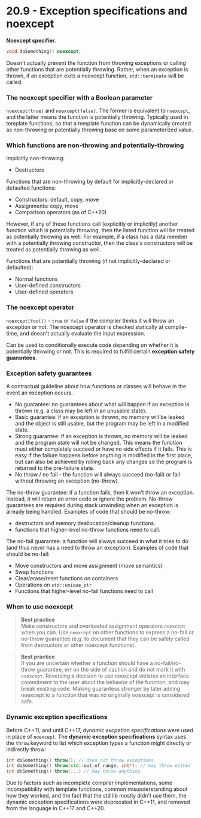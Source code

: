 # 20.9 - Exception specifications and noexcept
**Noexcept specifier**.

```c++
void doSomething() noexcept;
```

Doesn't actually prevent the function from throwing exceptions or calling other functions
that are potentially throwing. Rather, when an exception is thrown, if an exception exits
a noexcept function, `std::terminate` will be called.

### The noexcept specifier with a Boolean parameter
`noexcept(true)` and `noexcept(false)`. The former is equivalent to `noexcept`, and the
latter means the function is potentially throwing. Typically used in template functions,
so that a template function can be dynamically created as non-throwing or potentially
throwing base on some parameterized value.

### Which functions are non-throwing and potentially-throwing
Implicitly non-throwing:

* Destructors

Functions that are non-throwing by default for implicitly-declared or defaulted functions:

* Constructors: default, copy, move
* Assignments: copy, move
* Comparison operators (as of C++20)

However, if any of these functions call (explicitly or implicitly) another function which
is potentially throwing, then the listed function will be treated as potentially throwing
as well. For example, if a class has a data member with a potentially throwing
constructor, then the class's constructors will be treated as potentially throwing as
well.

Functions that are potentially throwing (if not implicitly-declared or defaulted):

* Normal functions
* User-defined constructors
* User-defined operators

### The noexcept operator
`noexcept(foo())` - `true` or `false` if the compiler thinks it will throw an exception or
not. The noexcept operator is checked statically at compile-time, and doesn't actually
evaluate the input expression.

Can be used to conditionally execute code depending on whether it is potentially throwing
or not. This is required to fulfill certain **exception safety guarantees**.

### Exception safety guarantees
A contractual guideline about how functions or classes will behave in the event an
exception occurs.

* No guarantee: no guarantees about what will happen if an exception is thrown (e.g. a
  class may be left in an unusable state).
* Basic guarantee: if an exception is thrown, no memory will be leaked and the object is
  still usable, but the program may be left in a modified state.
* Strong guarantee: if an exception is thrown, no memory will be leaked and the program
  state will not be changed. This means the function must either completely succeed or
  have no side effects if it fails. This is easy if the failure happens before anything is
  modified in the first place, but can also be achieved by rolling back any changes so the
  program is returned to the pre-failure state.
* No throw / no fail - the function will always succeed (no-fail) or fail without throwing
  an exception (no-throw).

The no-throw guarantee: if a function fails, then it won't throw an exception. Instead, it
will return an error code or ignore the problem. No-throw guarantees are required during
stack unwinding when an exception is already being handled. Examples of code that should
be no-throw:

* destructors and memory deallocation/cleanup functions.
* functions that higher-level no-throw functions need to call.

The no-fail guarantee: a function will always succeed in what it tries to do (and thus
never has a need to throw an exception). Examples of code that should be no-fail:

* Move constructors and move assignment (move semantics)
* Swap functions
* Clear/erase/reset functions on containers
* Operations on `std::unique_ptr`
* Functions that higher-level no-fail functions need to call

### When to use noexcept

> **Best practice**<br>
> Make constructors and overloaded assignment operators `noexcept` when you can. Use
> `noexcept` on other functions to express a no-fail or no-throw guarantee (e.g. to
> document that they can be safely called from destructors or other noexcept functions).

> **Best practice**<br>
> If you are uncertain whether a function should have a no-fail/no-throw guarantee, err on
> the side of caution and do not mark it with `noexcept`. Reversing a decision to use
> noexcept violates an interface commitment to the user about the behavior of the
> function, and may break existing code. Making guarantess stronger by later adding
> noexcept to a function that was no originally noexcept is considered safe.

### Dynamic exception specifications
Before C++11, and until C++17, *dynamic excpetion specifications* were used in place of
`noexcept`. The **dynamic exception specifications** syntax uses the `throw` keyword to
list which exception types a function might directly or indirectly throw:

```c++
int doSomething() throw(); // does not throw exceptions
int doSomething() throw(std::out_of_range, int*); // may throw either . or .
int doSomething() throw(...) // may throw anything
```

Due to factors such as incomplete compiler implementations, some incompatibility with
template functions, common misunderstanding about how they worked, and the fact that the
std lib mostly didn't use them, the dynamic exception specifications were deprecated in
C++11, and removed from the language in C++17 and C++20.
